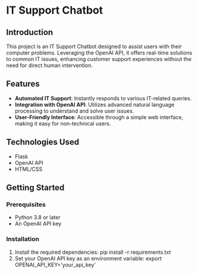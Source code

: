 # IT Support Chatbot

## Introduction
This project is an IT Support Chatbot designed to assist users with their computer problems. Leveraging the OpenAI API, it offers real-time solutions to common IT issues, enhancing customer support experiences without the need for direct human intervention.

## Features
- **Automated IT Support**: Instantly responds to various IT-related queries.
- **Integration with OpenAI API**: Utilizes advanced natural language processing to understand and solve user issues.
- **User-Friendly Interface**: Accessible through a simple web interface, making it easy for non-technical users.

## Technologies Used
- Flask
- OpenAI API
- HTML/CSS

## Getting Started

### Prerequisites
- Python 3.8 or later
- An OpenAI API key

### Installation
1. Install the required dependencies: pip install -r requirements.txt
2. Set your OpenAI API key as an environment variable: export OPENAI_API_KEY='your_api_key'



